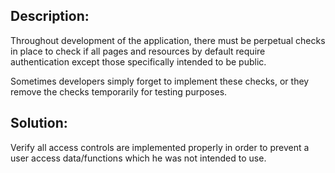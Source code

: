 ## Description:

Throughout development of the application, there must be perpetual checks in place to check
if all pages and resources by default require authentication except those specifically intended to be public.

Sometimes developers simply forget to implement these checks, or they remove the checks 
temporarily for testing purposes. 

## Solution:

Verify all access controls are implemented properly in order to prevent a user access data/functions which 
he was not intended to use.
